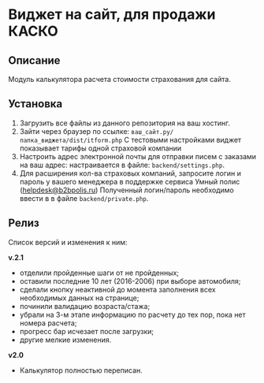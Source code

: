 # Виджет на сайт, для продажи КАСКО

## Описание
Модуль калькулятора расчета стоимости страхования для сайта.

## Установка

1. Загрузить все файлы из данного репозитория на ваш хостинг.
2. Зайти через браузер по ссылке:  `ваш_сайт.ру/папка_виджета/dist/itform.php` 
   С тестовыми настройками виджет показывает тарифы одной страховой компании
3. Настроить адрес электронной почты для отправки писем с заказами на ваш адрес:
    настраивается в файле: `backend/settings.php`.
4. Для расширения кол-ва страховых компаний, запросите логин и пароль у вашего менеджера в поддержке сервиса Умный полис (helpdesk@b2bpolis.ru)
   Полученный логин/пароль необходимо ввести в в файле `backend/private.php`.
   
   
## Релиз	
Список версий и изменения к ним:

**v.2.1**
- отделили пройденные шаги от не пройденных;
- оставили последние 10 лет (2016-2006) при выборе автомобиля;
- сделали кнопку неактивной до момента заполнения всех необходимых данных на странице;
- починили валидацию возраста/стажа;
- убрали на 3-м этапе информацию по расчету до тех пор, пока нет номера расчета;
- прогресс бар исчезает после загрузки;
- другие мелкие изменения.

**v2.0**
- Калькулятор полностью переписан.







